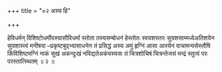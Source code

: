 +++
title = "०२ अस्य हि"

+++

हेविधर्मन् विशिष्टोधर्मोयस्यासौविधर्मा स्तोता तस्यसम्बोधनं हेस्तोतः स्वयशस्तरः सुयशसाम्मध्येअतिशयेन सुयशास्त्वं मनीषया –प्रकृष्टबुद्भ्यासाधनेन तं प्रसिद्धं अस्य अमुं हृग्निं आसा आस्येन वाचामन्यसेस्तौषि किंविशिष्टमग्निं नाकं सुखं अकन्दुःखं नविद्यतेअकंयस्यसः तं चित्रशोचिषं चित्रन्तेजसं मन्द्रं स्तुत्यं परः परस्तात्स्थितम् ॥ २ ॥